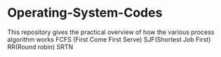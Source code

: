 # Operating-System-Codes
This repository gives the practical overview of how the various process algorithm works
FCFS (First Come First Serve)
SJF(Shortest Job First)
RR(Round robin)
SRTN
